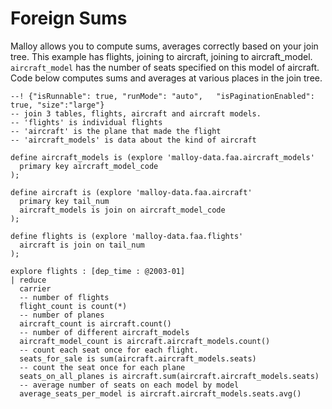 # Foreign Sums
Malloy allows you to compute sums, averages correctly based on your join tree.  This example has flights, joining to aircraft, joining to aircraft_model.
`aircraft_model` has the number of seats specified on this model of aircraft.  Code below computes sums and averages at various places in the join tree.

```malloy
--! {"isRunnable": true, "runMode": "auto",   "isPaginationEnabled": true, "size":"large"}
-- join 3 tables, flights, aircraft and aircraft models.
-- 'flights' is individual flights
-- 'aircraft' is the plane that made the flight
-- 'aircraft_models' is data about the kind of aircraft

define aircraft_models is (explore 'malloy-data.faa.aircraft_models'
  primary key aircraft_model_code
);

define aircraft is (explore 'malloy-data.faa.aircraft'
  primary key tail_num
  aircraft_models is join on aircraft_model_code
);

define flights is (explore 'malloy-data.faa.flights'
  aircraft is join on tail_num
);

explore flights : [dep_time : @2003-01]
| reduce
  carrier
  -- number of flights
  flight_count is count(*)
  -- number of planes
  aircraft_count is aircraft.count()
  -- number of different aircraft_models
  aircraft_model_count is aircraft.aircraft_models.count()
  -- count each seat once for each flight.
  seats_for_sale is sum(aircraft.aircraft_models.seats)
  -- count the seat once for each plane
  seats_on_all_planes is aircraft.sum(aircraft.aircraft_models.seats)
  -- average number of seats on each model by model
  average_seats_per_model is aircraft.aircraft_models.seats.avg()
```